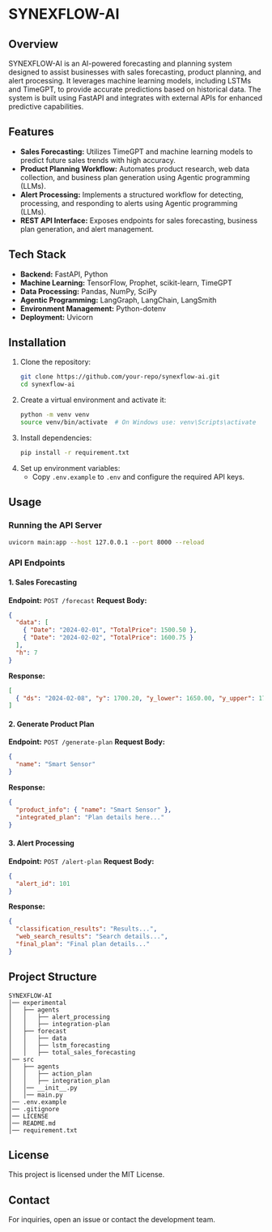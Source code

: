 # SYNEXFLOW-AI

## Overview
SYNEXFLOW-AI is an AI-powered forecasting and planning system designed to assist businesses with sales forecasting, product planning, and alert processing. It leverages machine learning models, including LSTMs and TimeGPT, to provide accurate predictions based on historical data. The system is built using FastAPI and integrates with external APIs for enhanced predictive capabilities.

## Features  
- **Sales Forecasting:** Utilizes TimeGPT and machine learning models to predict future sales trends with high accuracy.  
- **Product Planning Workflow:** Automates product research, web data collection, and business plan generation using Agentic programming (LLMs).  
- **Alert Processing:** Implements a structured workflow for detecting, processing, and responding to alerts using Agentic programming (LLMs).  
- **REST API Interface:** Exposes endpoints for sales forecasting, business plan generation, and alert management.  

## Tech Stack  
- **Backend:** FastAPI, Python  
- **Machine Learning:** TensorFlow, Prophet, scikit-learn, TimeGPT  
- **Data Processing:** Pandas, NumPy, SciPy  
- **Agentic Programming:** LangGraph, LangChain, LangSmith  
- **Environment Management:** Python-dotenv  
- **Deployment:** Uvicorn

## Installation
1. Clone the repository:
   ```bash
   git clone https://github.com/your-repo/synexflow-ai.git
   cd synexflow-ai
   ```
2. Create a virtual environment and activate it:
   ```bash
   python -m venv venv
   source venv/bin/activate  # On Windows use: venv\Scripts\activate
   ```
3. Install dependencies:
   ```bash
   pip install -r requirement.txt
   ```
4. Set up environment variables:
   - Copy `.env.example` to `.env` and configure the required API keys.
   
## Usage
### Running the API Server
```bash
uvicorn main:app --host 127.0.0.1 --port 8000 --reload
```
### API Endpoints
#### 1. Sales Forecasting
**Endpoint:** `POST /forecast`
**Request Body:**
```json
{
  "data": [
    { "Date": "2024-02-01", "TotalPrice": 1500.50 },
    { "Date": "2024-02-02", "TotalPrice": 1600.75 }
  ],
  "h": 7
}
```
**Response:**
```json
[
  { "ds": "2024-02-08", "y": 1700.20, "y_lower": 1650.00, "y_upper": 1750.00 }
]
```

#### 2. Generate Product Plan
**Endpoint:** `POST /generate-plan`
**Request Body:**
```json
{
  "name": "Smart Sensor"
}
```
**Response:**
```json
{
  "product_info": { "name": "Smart Sensor" },
  "integrated_plan": "Plan details here..."
}
```

#### 3. Alert Processing
**Endpoint:** `POST /alert-plan`
**Request Body:**
```json
{
  "alert_id": 101
}
```
**Response:**
```json
{
  "classification_results": "Results...",
  "web_search_results": "Search details...",
  "final_plan": "Final plan details..."
}
```

## Project Structure
```
SYNEXFLOW-AI
│── experimental
│   ├── agents
│   │   ├── alert_processing
│   │   ├── integration-plan
│   ├── forecast
│   │   ├── data
│   │   ├── lstm_forecasting
│   │   ├── total_sales_forecasting
│── src
│   ├── agents
│   │   ├── action_plan
│   │   ├── integration_plan
│   │── __init__.py
│   │── main.py
│── .env.example
│── .gitignore
│── LICENSE
│── README.md
│── requirement.txt
```

## License
This project is licensed under the MIT License.

## Contact
For inquiries, open an issue or contact the development team.